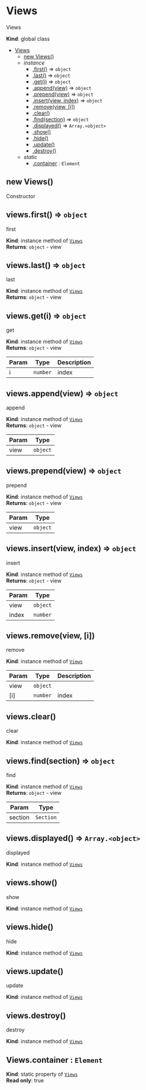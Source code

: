 <a name="Views"></a>

# Views
Views

**Kind**: global class  

* [Views](#Views)
    * [new Views()](#new_Views_new)
    * _instance_
        * [.first()](#Views+first) ⇒ <code>object</code>
        * [.last()](#Views+last) ⇒ <code>object</code>
        * [.get(i)](#Views+get) ⇒ <code>object</code>
        * [.append(view)](#Views+append) ⇒ <code>object</code>
        * [.prepend(view)](#Views+prepend) ⇒ <code>object</code>
        * [.insert(view, index)](#Views+insert) ⇒ <code>object</code>
        * [.remove(view, [i])](#Views+remove)
        * [.clear()](#Views+clear)
        * [.find(section)](#Views+find) ⇒ <code>object</code>
        * [.displayed()](#Views+displayed) ⇒ <code>Array.&lt;object&gt;</code>
        * [.show()](#Views+show)
        * [.hide()](#Views+hide)
        * [.update()](#Views+update)
        * [.destroy()](#Views+destroy)
    * _static_
        * [.container](#Views.container) : <code>Element</code>

<a name="new_Views_new"></a>

## new Views()
Constructor

<a name="Views+first"></a>

## views.first() ⇒ <code>object</code>
first

**Kind**: instance method of [<code>Views</code>](#Views)  
**Returns**: <code>object</code> - view  
<a name="Views+last"></a>

## views.last() ⇒ <code>object</code>
last

**Kind**: instance method of [<code>Views</code>](#Views)  
**Returns**: <code>object</code> - view  
<a name="Views+get"></a>

## views.get(i) ⇒ <code>object</code>
get

**Kind**: instance method of [<code>Views</code>](#Views)  
**Returns**: <code>object</code> - view  

| Param | Type | Description |
| --- | --- | --- |
| i | <code>number</code> | index |

<a name="Views+append"></a>

## views.append(view) ⇒ <code>object</code>
append

**Kind**: instance method of [<code>Views</code>](#Views)  
**Returns**: <code>object</code> - view  

| Param | Type |
| --- | --- |
| view | <code>object</code> | 

<a name="Views+prepend"></a>

## views.prepend(view) ⇒ <code>object</code>
prepend

**Kind**: instance method of [<code>Views</code>](#Views)  
**Returns**: <code>object</code> - view  

| Param | Type |
| --- | --- |
| view | <code>object</code> | 

<a name="Views+insert"></a>

## views.insert(view, index) ⇒ <code>object</code>
insert

**Kind**: instance method of [<code>Views</code>](#Views)  
**Returns**: <code>object</code> - view  

| Param | Type |
| --- | --- |
| view | <code>object</code> | 
| index | <code>number</code> | 

<a name="Views+remove"></a>

## views.remove(view, [i])
remove

**Kind**: instance method of [<code>Views</code>](#Views)  

| Param | Type | Description |
| --- | --- | --- |
| view | <code>object</code> |  |
| [i] | <code>number</code> | index |

<a name="Views+clear"></a>

## views.clear()
clear

**Kind**: instance method of [<code>Views</code>](#Views)  
<a name="Views+find"></a>

## views.find(section) ⇒ <code>object</code>
find

**Kind**: instance method of [<code>Views</code>](#Views)  
**Returns**: <code>object</code> - view  

| Param | Type |
| --- | --- |
| section | <code>Section</code> | 

<a name="Views+displayed"></a>

## views.displayed() ⇒ <code>Array.&lt;object&gt;</code>
displayed

**Kind**: instance method of [<code>Views</code>](#Views)  
<a name="Views+show"></a>

## views.show()
show

**Kind**: instance method of [<code>Views</code>](#Views)  
<a name="Views+hide"></a>

## views.hide()
hide

**Kind**: instance method of [<code>Views</code>](#Views)  
<a name="Views+update"></a>

## views.update()
update

**Kind**: instance method of [<code>Views</code>](#Views)  
<a name="Views+destroy"></a>

## views.destroy()
destroy

**Kind**: instance method of [<code>Views</code>](#Views)  
<a name="Views.container"></a>

## Views.container : <code>Element</code>
**Kind**: static property of [<code>Views</code>](#Views)  
**Read only**: true  
